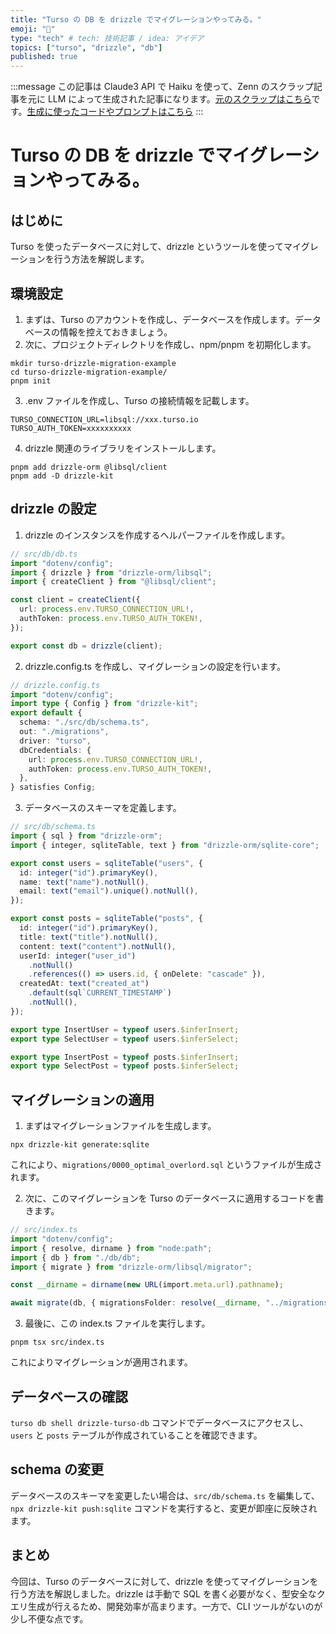 ```yaml
---
title: "Turso の DB を drizzle でマイグレーションやってみる。"
emoji: "📌"
type: "tech" # tech: 技術記事 / idea: アイデア
topics: ["turso", "drizzle", "db"]
published: true
---
```


:::message
この記事は Claude3 API で Haiku を使って、Zenn のスクラップ記事を元に LLM によって生成された記事になります。[元のスクラップはこちら](https://zenn.dev/coji/scraps/4ee5385c9dbfc7)です。[生成に使ったコードやプロンプトはこちら](https://github.com/coji/haiku-example/blob/main/commands/zenn-scrap-to-article.ts)
:::

# Turso の DB を drizzle でマイグレーションやってみる。

## はじめに

Turso を使ったデータベースに対して、drizzle というツールを使ってマイグレーションを行う方法を解説します。

## 環境設定

1. まずは、Turso のアカウントを作成し、データベースを作成します。データベースの情報を控えておきましょう。
2. 次に、プロジェクトディレクトリを作成し、npm/pnpm を初期化します。

```shell
mkdir turso-drizzle-migration-example
cd turso-drizzle-migration-example/
pnpm init
```

3. .env ファイルを作成し、Turso の接続情報を記載します。

```
TURSO_CONNECTION_URL=libsql://xxx.turso.io
TURSO_AUTH_TOKEN=xxxxxxxxxx
```

4. drizzle 関連のライブラリをインストールします。

```
pnpm add drizzle-orm @libsql/client
pnpm add -D drizzle-kit
```

## drizzle の設定

1. drizzle のインスタンスを作成するヘルパーファイルを作成します。

```typescript
// src/db/db.ts
import "dotenv/config";
import { drizzle } from "drizzle-orm/libsql";
import { createClient } from "@libsql/client";

const client = createClient({
  url: process.env.TURSO_CONNECTION_URL!,
  authToken: process.env.TURSO_AUTH_TOKEN!,
});

export const db = drizzle(client);
```

2. drizzle.config.ts を作成し、マイグレーションの設定を行います。

```typescript
// drizzle.config.ts
import "dotenv/config";
import type { Config } from "drizzle-kit";
export default {
  schema: "./src/db/schema.ts",
  out: "./migrations",
  driver: "turso",
  dbCredentials: {
    url: process.env.TURSO_CONNECTION_URL!,
    authToken: process.env.TURSO_AUTH_TOKEN!,
  },
} satisfies Config;
```

3. データベースのスキーマを定義します。

```typescript
// src/db/schema.ts
import { sql } from "drizzle-orm";
import { integer, sqliteTable, text } from "drizzle-orm/sqlite-core";

export const users = sqliteTable("users", {
  id: integer("id").primaryKey(),
  name: text("name").notNull(),
  email: text("email").unique().notNull(),
});

export const posts = sqliteTable("posts", {
  id: integer("id").primaryKey(),
  title: text("title").notNull(),
  content: text("content").notNull(),
  userId: integer("user_id")
    .notNull()
    .references(() => users.id, { onDelete: "cascade" }),
  createdAt: text("created_at")
    .default(sql`CURRENT_TIMESTAMP`)
    .notNull(),
});

export type InsertUser = typeof users.$inferInsert;
export type SelectUser = typeof users.$inferSelect;

export type InsertPost = typeof posts.$inferInsert;
export type SelectPost = typeof posts.$inferSelect;
```

## マイグレーションの適用

1. まずはマイグレーションファイルを生成します。

```
npx drizzle-kit generate:sqlite
```

これにより、`migrations/0000_optimal_overlord.sql` というファイルが生成されます。

2. 次に、このマイグレーションを Turso のデータベースに適用するコードを書きます。

```typescript
// src/index.ts
import "dotenv/config";
import { resolve, dirname } from "node:path";
import { db } from "./db/db";
import { migrate } from "drizzle-orm/libsql/migrator";

const __dirname = dirname(new URL(import.meta.url).pathname);

await migrate(db, { migrationsFolder: resolve(__dirname, "../migrations") });
```

3. 最後に、この index.ts ファイルを実行します。

```
pnpm tsx src/index.ts
```

これによりマイグレーションが適用されます。

## データベースの確認

`turso db shell drizzle-turso-db` コマンドでデータベースにアクセスし、`users` と `posts` テーブルが作成されていることを確認できます。

## schema の変更

データベースのスキーマを変更したい場合は、`src/db/schema.ts` を編集して、`npx drizzle-kit push:sqlite` コマンドを実行すると、変更が即座に反映されます。

## まとめ

今回は、Turso のデータベースに対して、drizzle を使ってマイグレーションを行う方法を解説しました。drizzle は手動で SQL を書く必要がなく、型安全なクエリ生成が行えるため、開発効率が高まります。一方で、CLI ツールがないのが少し不便な点です。
